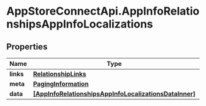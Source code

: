 # AppStoreConnectApi.AppInfoRelationshipsAppInfoLocalizations

## Properties

Name | Type | Description | Notes
------------ | ------------- | ------------- | -------------
**links** | [**RelationshipLinks**](RelationshipLinks.md) |  | [optional] 
**meta** | [**PagingInformation**](PagingInformation.md) |  | [optional] 
**data** | [**[AppInfoRelationshipsAppInfoLocalizationsDataInner]**](AppInfoRelationshipsAppInfoLocalizationsDataInner.md) |  | [optional] 


